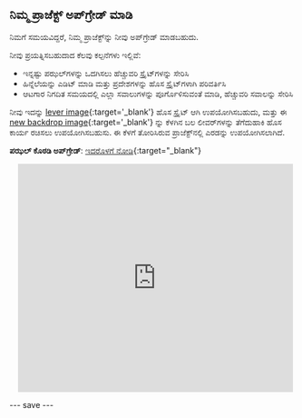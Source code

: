 ## ನಿಮ್ಮ ಪ್ರಾಜೆಕ್ಟ್‌ ಅಪ್‌ಗ್ರೇಡ್‌ ಮಾಡಿ

ನಿಮಗೆ ಸಮಯವಿದ್ದರೆ, ನಿಮ್ಮ ಪ್ರಾಜೆಕ್ಟ್‌ನ್ನು ನೀವು ಅಪ್‌ಗ್ರೇಡ್ ಮಾಡಬಹುದು.

ನೀವು ಪ್ರಯತ್ನಿಸಬಹುದಾದ ಕೆಲವು ಕಲ್ಪನೆಗಳು ಇಲ್ಲಿವೆ:
- ಇನ್ನಷ್ಟು ಪಝಲ್‌ಗಳನ್ನು ಒದಗಿಸಲು ಹೆಚ್ಚುವರಿ ಸ್ಪ್ರೈಟ್‌ಗಳನ್ನು ಸೇರಿಸಿ
- ಹಿನ್ನೆಲೆಯನ್ನು ಎಡಿಟ್‌ ಮಾಡಿ ಮತ್ತು ಪ್ರದೇಶಗಳನ್ನು ಹೊಸ ಸ್ಪ್ರೈಟ್‌ಗಳಾಗಿ ಪರಿವರ್ತಿಸಿ
- ಆಟಗಾರ ನಿಗದಿತ ಸಮಯದಲ್ಲಿ ಎಲ್ಲಾ ಸವಾಲುಗಳನ್ನು ಪೂರ್ಗೊಳಿಸುವಂತೆ ಮಾಡಿ, ಹೆಚ್ಚುವರಿ ಸವಾಲನ್ನು ಸೇರಿಸಿ

ನೀವು ಇದನ್ನು [lever image](images/lever.png){:target='_blank'} ಹೊಸ ಸ್ಪ್ರೈಟ್‌ ಆಗಿ ಉಪಯೋಗಿಸಬಹುದು, ಮತ್ತು ಈ [new backdrop image](images/upgrade-backdrop.png){:target='_blank'} ನ್ನು ಕೆಳಗಿನ ಬಲ ಲೀವರ್‌ಗಳನ್ನು ತೆಗೆದುಹಾಕಿ ಹೊಸ ಕಾರ್ಯ ರಚಿಸಲು ಉಪಯೋಗಿಸಬಹುಸು. ಈ ಕೆಳಗೆ ತೋರಿಸಿರುವ ಪ್ರಾಜೆಕ್ಟ್‌ನಲ್ಲಿ ಎರಡನ್ನು ಉಪಯೋಗಿಸಲಾಗಿದೆ.

**ಪಝಲ್‌ ಕೊಠಡಿ ಅಪ್‌ಗ್ರೇಡ್**: [ಇದರೊಳಗೆ ನೋಡಿ](https://scratch.mit.edu/projects/540387423/editor){:target="_blank"}
<div class="scratch-preview" style="margin-left: 15px;">
  <iframe allowtransparency="true" width="485" height="402" src="https://scratch.mit.edu/projects/embed/540387423/?autostart=false" frameborder="0"></iframe>
</div>

--- save ---

